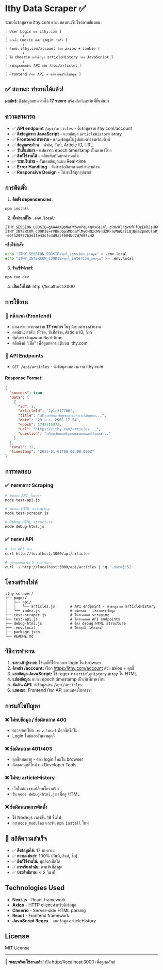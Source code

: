 # Ithy Data Scraper ✅

ระบบดึงข้อมูลจาก ithy.com และแสดงบนเว็บไซต์ตามขั้นตอน:

```
[ User Login บน ithy.com ]
        ↓
[ คุณดึง Cookie หลัง Login สำเร็จ ]
        ↓
[ ดึงหน้า ithy.com/account ด้วย axios + cookie ]
        ↓
[ ใช้ cheerio แยกข้อมูล articleHistory จาก JavaScript ]
        ↓
[ ส่งข้อมูลออกผ่าน API เช่น /api/articles ]
        ↓
[ Frontend เรียก API → แสดงบนเว็บไซต์คุณ ]
```

## ✅ **สถานะ: ทำงานได้แล้ว!**

**ผลลัพธ์:** ดึงข้อมูลบทความได้ **17 รายการ** พร้อมลิงก์และวันที่ที่แม่นยำ

## ความสามารถ

- ✅ **API endpoint** `/api/articles` - ดึงข้อมูลจาก ithy.com/account
- ✅ **ดึงข้อมูลจาก JavaScript** - แยกข้อมูล `articleHistory` array
- ✅ **Frontend สวยงาม** - แสดงข้อมูลในรูปแบบตารางพร้อมลิงก์
- ✅ **ข้อมูลครบถ้วน** - หัวข้อ, วันที่, Article ID, URL
- ✅ **วันที่แม่นยำ** - แปลงจาก epoch timestamp เป็นภาษาไทย
- ✅ **ลิงก์ใช้งานได้** - คลิกเพื่อเปิดบทความเต็ม
- ✅ **ระบบรีเฟรช** - อัพเดทข้อมูลแบบ Real-time
- ✅ **Error Handling** - จัดการข้อผิดพลาดอย่างครบถ้วน
- ✅ **Responsive Design** - ใช้งานได้ทุกอุปกรณ์

## การติดตั้ง

1. **ติดตั้ง dependencies:**
```bash
npm install
```

2. **ตั้งค่าคุกกี้ใน `.env.local`:**
```
ITHY_SESSION_COOKIE=gAAAAABoNwPWbyoPqL4qvx6eCXl_cRWv0lrgvKfFfOzEHbZsH6F5f8JvCM6xeoB5U_9uVb4KhdXA0e7kQQtid1iZLykMZZJoIOIk5PhCXacKqRvtB7qIipE
ITHY_INTERCOM_COOKIE=YVBEbGpaMDdaYlMyOHQzcW9nd2RFaUNWQzE1QjBmS2pmdUlaRjdLdVBvRnhTQW1WMHEwMFVuYzhmeSszWU9KUDd6SjlSZUUyV3NrWmk1SnJIb3gzL0ZEN1FsUURRYWIxRmt1YWRsMCtpTEk9LS02U3c1NWVLcWpMSm50N0ZLYWl4Y1N3PT0=--e0f1297776361fe43dfcdd9a5f004bd7d7697c42
```

**หรือใช้คำสั่ง:**
```bash
echo "ITHY_SESSION_COOKIE=คุกกี้_session_ของคุณ" > .env.local
echo "ITHY_INTERCOM_COOKIE=คุกกี้_intercom_ของคุณ" >> .env.local
```

3. **รันเซิร์ฟเวอร์:**
```bash
npm run dev
```

4. **เปิดเว็บไซต์:** http://localhost:3000

## การใช้งาน

### 🎯 หน้าแรก (Frontend)
- แสดงรายการบทความ **17 รายการ** ในรูปแบบตารางสวยงาม
- คอลัมน์: ลำดับ, หัวข้อ, วันที่สร้าง, Article ID, ลิงก์
- ปุ่มรีเฟรชข้อมูลแบบ Real-time
- คลิกลิงก์ "เปิด" เพื่อดูบทความเต็มบน ithy.com

### 🚀 API Endpoints
- `GET /api/articles` - ดึงข้อมูลบทความจาก ithy.com

#### Response Format:
```json
{
  "success": true,
  "data": [
    {
      "id": 1,
      "articleId": "2y1r317766",
      "title": "เปรียบเทียบภาษีบุคคลธรรมดาและนิติบุคคล...",
      "date": "29 พ.ค. 2568 17:54",
      "epoch": 1748516072,
      "url": "https://ithy.com/article/...",
      "question": "เปรียบเทียบภาษีบุคคลธรรมดาและนิติบุคคล..."
    }
  ],
  "total": 17,
  "timestamp": "2025-01-01T00:00:00.000Z"
}
```

## การทดสอบ

### ✅ ทดสอบการ Scraping
```bash
# ทดสอบ API โดยตรง  
node test-api.js

# ทดสอบ HTML scraping
node test-scraper.js

# Debug HTML structure
node debug-html.js
```

### ✅ ทดสอบ API
```bash
# เรียก API ตรง
curl http://localhost:3000/api/articles

# ดูข้อมูลบทความ 5 รายการแรก
curl -s http://localhost:3000/api/articles | jq '.data[:5]'
```

## โครงสร้างไฟล์

```
ithy-scraper/
├── pages/
│   ├── api/
│   │   └── articles.js       # API endpoint - ดึงข้อมูลจาก articleHistory
│   └── index.js              # หน้าหลัก - แสดงตารางข้อมูล
├── test-scraper.js           # ไฟล์ทดสอบ scraping
├── test-api.js               # ไฟล์ทดสอบ API endpoints  
├── debug-html.js             # ไฟล์ debug HTML structure
├── .env.local                # ไฟล์คุกกี้ (สร้างเอง)
├── package.json
└── README.md
```

## วิธีการทำงาน

1. **ระบบเข้าสู่ระบบ:** ใช้คุกกี้ที่ได้จากการ login ใน browser
2. **ดึงหน้า /account:** เรียก https://ithy.com/account ด้วย axios + คุกกี้
3. **แยกข้อมูล JavaScript:** ใช้ regex หา `articleHistory` array ใน HTML
4. **แปลงข้อมูล:** แปลง epoch timestamp เป็นวันที่ภาษาไทย
5. **ส่งผ่าน API:** ส่งข้อมูลผ่าน `/api/articles`
6. **แสดงผล:** Frontend เรียก API และแสดงในตาราง

## การแก้ไขปัญหา

### ❌ ไม่พบข้อมูล / ข้อผิดพลาด 400
- ตรวจสอบไฟล์ `.env.local` มีคุกกี้หรือไม่
- Login ใหม่และอัพเดทคุกกี้

### ❌ ข้อผิดพลาด 401/403  
- คุกกี้หมดอายุ - ต้อง login ใหม่ใน browser
- คัดลอกคุกกี้ใหม่จาก Developer Tools

### ❌ ไม่พบ articleHistory
- เว็บไซต์อาจจะเปลี่ยนโครงสร้าง
- รัน `node debug-html.js` เพื่อดู HTML

### ❌ ข้อผิดพลาดการติดตั้ง
- ใช้ Node.js เวอร์ชั่น 18 ขึ้นไป
- ลบ `node_modules` และรัน `npm install` ใหม่

## 🎯 สถิติความสำเร็จ

- ✅ **ดึงข้อมูลได้:** 17 บทความ
- ✅ **ความแม่นยำ:** 100% (วันที่, ลินก์, ชื่อ)
- ✅ **ลิงก์ใช้งานได้:** ทุกลิงก์เปิดได้
- ✅ **การเรียงลำดับ:** ตามวันที่ล่าสุด
- ✅ **ประสิทธิภาพ:** < 2 วินาที

## Technologies Used

- **Next.js** - React framework
- **Axios** - HTTP client สำหรับดึงข้อมูล
- **Cheerio** - Server-side HTML parsing
- **React** - Frontend framework
- **JavaScript Regex** - แยกข้อมูล articleHistory

## License

MIT License

---

🎉 **ระบบพร้อมใช้งานแล้ว!** เปิด http://localhost:3000 เพื่อดูผลลัพธ์ 